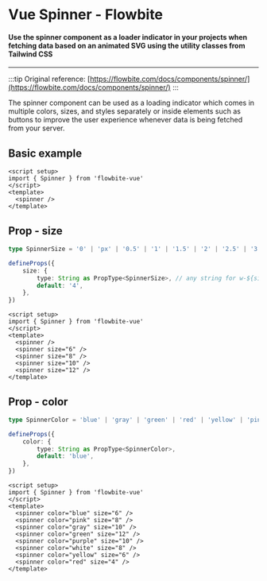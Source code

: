 <script setup>
import SpinnerBasicExample from './spinner/examples/SpinnerBasicExample.vue';
import SpinnerSizeExample from './spinner/examples/SpinnerSizeExample.vue';
import SpinnerColorExample from './spinner/examples/SpinnerColorExample.vue';
</script>

# Vue Spinner - Flowbite

#### Use the spinner component as a loader indicator in your projects when fetching data based on an animated SVG using the utility classes from Tailwind CSS

---

:::tip
Original reference: [https://flowbite.com/docs/components/spinner/](https://flowbite.com/docs/components/spinner/)
:::

The spinner component can be used as a loading indicator which comes in multiple colors, sizes, and styles separately or inside elements such as buttons to improve the user experience whenever data is being fetched from your server.


## Basic example

<SpinnerBasicExample />

```vue
<script setup>
import { Spinner } from 'flowbite-vue'
</script>
<template>
  <spinner />
</template>
```

## Prop - size

```typescript
type SpinnerSize = '0' | 'px' | '0.5' | '1' | '1.5' | '2' | '2.5' | '3' | '4' | '5' | '6' | '7' | '8' | '9' | '10' | '11' | '12'

defineProps({
    size: {
        type: String as PropType<SpinnerSize>, // any string for w-${size} and h-${size} tailwind classes
        default: '4',
    },
})
```


<SpinnerSizeExample />

```vue
<script setup>
import { Spinner } from 'flowbite-vue'
</script>
<template>
  <spinner />
  <spinner size="6" />
  <spinner size="8" />
  <spinner size="10" />
  <spinner size="12" />
</template>
```


## Prop - color

```typescript
type SpinnerColor = 'blue' | 'gray' | 'green' | 'red' | 'yellow' | 'pink' | 'purple' | 'white'

defineProps({
    color: {
        type: String as PropType<SpinnerColor>,
        default: 'blue',
    },
})
```


<SpinnerColorExample />

```vue
<script setup>
import { Spinner } from 'flowbite-vue'
</script>
<template>
  <spinner color="blue" size="6" />
  <spinner color="pink" size="8" />
  <spinner color="gray" size="10" />
  <spinner color="green" size="12" />
  <spinner color="purple" size="10" />
  <spinner color="white" size="8" />
  <spinner color="yellow" size="6" />
  <spinner color="red" size="4" />
</template>
```

